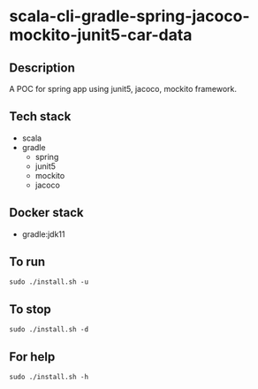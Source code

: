 # scala-cli-gradle-spring-jacoco-mockito-junit5-car-data

## Description
A POC for spring app using junit5,
jacoco, mockito framework.

## Tech stack
- scala
- gradle
  - spring
  - junit5
  - mockito
  - jacoco

## Docker stack
- gradle:jdk11

## To run
`sudo ./install.sh -u`

## To stop
`sudo ./install.sh -d`

## For help
`sudo ./install.sh -h`

